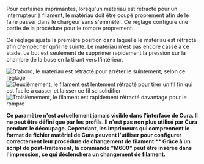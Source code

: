 Pour certaines imprimantes, lorsqu'un matériau est rétracté pour un interrupteur à filament, le matériau doit être coupé proprement afin de le faire passer dans le chargeur sans s'emmêler. Ce réglage configure une partie de la procédure pour le rompre proprement.

Ce réglage ajuste la première position dans laquelle le matériau est rétracté afin d'empêcher qu'il ne suinte. Le matériau n'est pas encore cassé à ce stade. Le but est seulement de supprimer rapidement la pression sur la chambre de la buse en la tirant vers l'intérieur.

![D'abord, le matériau est rétracté pour arrêter le suintement, selon ce réglage](../../../articles/images/filament_switch_anti_ooze.svg)
![Deuxièmement, le filament est lentement rétracté pour tirer un fil fin qui est facile à casser et laisser ce fil se solidifier](../../../articles/images/filament_switch_break_preparation.svg)
![Troisièmement, le filament est rapidement rétracté davantage pour le rompre](../../../articles/images/filament_switch_break.svg)

**Ce paramètre n'est actuellement jamais visible dans l'interface de Cura. Il ne peut être défini que par les profils. Il n'est pas non plus utilisé par Cura pendant le découpage. Cependant, les imprimeurs qui comprennent le format de fichier matériel de Cura peuvent l'utiliser pour configurer correctement leur procédure de changement de filament ** Grâce à un script de post-traitement, la commande "M600" peut être insérée dans l'impression, ce qui déclenchera un changement de filament.**
